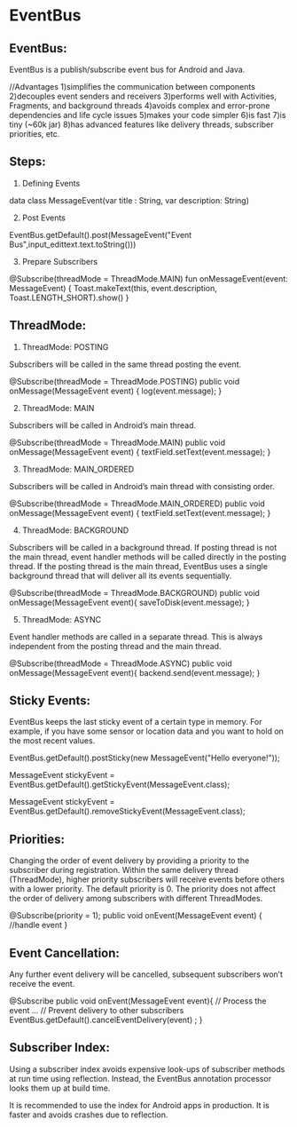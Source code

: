 # EventBus

EventBus:
---------

EventBus is a publish/subscribe event bus for Android and Java.

//Advantages
1)simplifies the communication between components
2)decouples event senders and receivers
3)performs well with Activities, Fragments, and background threads
4)avoids complex and error-prone dependencies and life cycle issues
5)makes your code simpler
6)is fast
7)is tiny (~60k jar)
8)has advanced features like delivery threads, subscriber priorities, etc.

Steps:
------

1) Defining Events

data class MessageEvent(var title : String, var description: String)

2) Post Events

EventBus.getDefault().post(MessageEvent("Event Bus",input_edittext.text.toString()))

3) Prepare Subscribers

@Subscribe(threadMode = ThreadMode.MAIN)
fun onMessageEvent(event: MessageEvent) {
    Toast.makeText(this, event.description, Toast.LENGTH_SHORT).show()
}

ThreadMode:
-----------

1) ThreadMode: POSTING

Subscribers will be called in the same thread posting the event.

@Subscribe(threadMode = ThreadMode.POSTING)
public void onMessage(MessageEvent event) {
    log(event.message);
}

2) ThreadMode: MAIN

Subscribers will be called in Android’s main thread.

@Subscribe(threadMode = ThreadMode.MAIN)
public void onMessage(MessageEvent event) {
    textField.setText(event.message);
}

3) ThreadMode: MAIN_ORDERED

Subscribers will be called in Android’s main thread with consisting order.

@Subscribe(threadMode = ThreadMode.MAIN_ORDERED)
public void onMessage(MessageEvent event) {
    textField.setText(event.message);
}

4) ThreadMode: BACKGROUND

Subscribers will be called in a background thread.
If posting thread is not the main thread, event handler methods will be called directly in the posting thread. If the posting thread is the main thread, EventBus uses a single background thread that will deliver all its events sequentially.

@Subscribe(threadMode = ThreadMode.BACKGROUND)
public void onMessage(MessageEvent event){
    saveToDisk(event.message);
}

5) ThreadMode: ASYNC

Event handler methods are called in a separate thread. This is always independent from the posting thread and the main thread.

@Subscribe(threadMode = ThreadMode.ASYNC)
public void onMessage(MessageEvent event){
    backend.send(event.message);
}

Sticky Events:
--------------

EventBus keeps the last sticky event of a certain type in memory.
For example, if you have some sensor or location data and you want to hold on the most recent values.

EventBus.getDefault().postSticky(new MessageEvent("Hello everyone!"));

MessageEvent stickyEvent = EventBus.getDefault().getStickyEvent(MessageEvent.class);

MessageEvent stickyEvent = EventBus.getDefault().removeStickyEvent(MessageEvent.class);

Priorities:
-----------

Changing the order of event delivery by providing a priority to the subscriber during registration.
Within the same delivery thread (ThreadMode), higher priority subscribers will receive events before others with a lower priority. The default priority is 0.
The priority does not affect the order of delivery among subscribers with different ThreadModes.

@Subscribe(priority = 1);
public void onEvent(MessageEvent event) {
    //handle event
}

Event Cancellation:
-------------------

Any further event delivery will be cancelled, subsequent subscribers won’t receive the event.

@Subscribe
public void onEvent(MessageEvent event){
    // Process the event
    ...
    // Prevent delivery to other subscribers
    EventBus.getDefault().cancelEventDelivery(event) ;
}

Subscriber Index:
-----------------

Using a subscriber index avoids expensive look-ups of subscriber methods at run time using reflection. Instead, the EventBus annotation processor looks them up at build time.

It is recommended to use the index for Android apps in production. It is faster and avoids crashes due to reflection.
